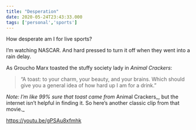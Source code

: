 ```yaml
---
title: "Desperation"
date: 2020-05-24T23:43:33.000
tags: ['personal','sports']
---
```


How desperate am I for live sports?

I’m watching NASCAR. And hard pressed to turn it off when they went into a rain delay.

As Groucho Marx toasted the stuffy society lady in _Animal Crackers_:

> “A toast: to your charm, your beauty, and your brains. Which should give you a general idea of how hard up I am for a drink.”

_Note: I’m like 99% sure that toast came from_ Animal Crackers_, but the internet isn’t helpful in finding it. So here’s another classic clip from that movie._

https://youtu.be/gPSAu8xfmhk
